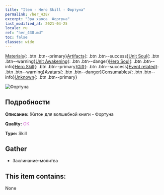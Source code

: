 ```yaml
---
title: "Item - Hero Skill - Фортуна"
permalink: /her_438/
excerpt: "Эра хаоса  Фортуна"
last_modified_at: 2021-04-25
locale: ru
ref: "her_438.md"
toc: false
classes: wide
---
```

 [Materials](/ItemsRU/){: .btn .btn--primary}[Artifacts](/ItemsRU/Artifacts/){: .btn .btn--success}[Unit Soul](/ItemsRU/UnitSoul/){: .btn .btn--warning}[Unit Awakening](/ItemsRU/UnitAwakening/){: .btn .btn--danger}[Hero Soul](/ItemsRU/HeroSoul/){: .btn .btn--info}[Hero Skill](/ItemsRU/HeroSkill/){: .btn .btn--primary}[Gift](/ItemsRU/Gift/){: .btn .btn--success}[Event related](/ItemsRU/Events/){: .btn .btn--warning}[Avatars](/ItemsRU/Avatars/){: .btn .btn--danger}[Consumables](/ItemsRU/Consumables/){: .btn .btn--info}[Unknown](/ItemsRU/Unknown/){: .btn .btn--primary}

 ![Фортуна](/images/t/ps_xingyunzhishen.png)

## Подробности
 **Описание:** Жетон для волшебной книги - Фортуна

 **Quality:** <span style="color: #DA70D6">OK</span>

 **Type:** Skill

## Gather

*    Заклинание-молитва 

## This item contains:

  None

